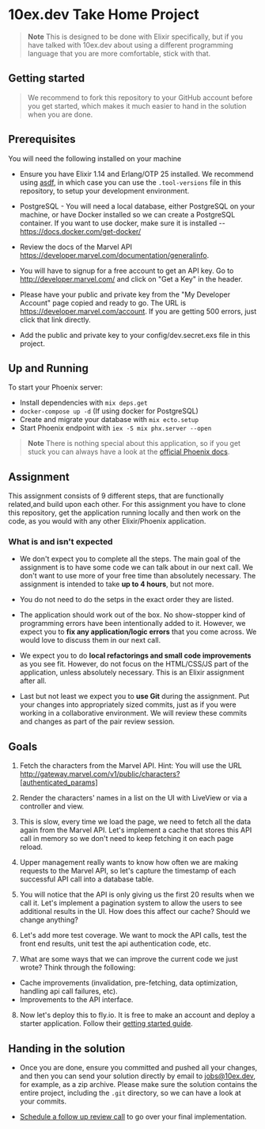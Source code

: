 # 10ex.dev Take Home Project

> **Note**
>This is designed to be done with Elixir specifically, but if you have talked with 10ex.dev about using a different programming language that you are more comfortable, stick with that.

## Getting started

> We recommend to fork this repository to your GitHub account before you get started, which makes it much easier to hand in the solution when you are done.

## Prerequisites

You will need the following installed on your machine

- Ensure you have Elixir 1.14 and Erlang/OTP 25 installed. We recommend using [asdf](https://asdf-vm.com/), in which case you can use the `.tool-versions` 
file in this repository, to setup your development environment.

- PostgreSQL - You will need a local database, either PostgreSQL on your machine, 
or have Docker installed so we can create a PostgreSQL container. If you want to 
use docker, make sure it is installed -- https://docs.docker.com/get-docker/

- Review the docs of the Marvel API https://developer.marvel.com/documentation/generalinfo.

- You will have to signup for a free account to get an API key. Go to http://developer.marvel.com/ 
and click on "Get a Key" in the header.

- Please have your public and private key from the "My Developer Account" page copied and ready 
to go. The URL is https://developer.marvel.com/account. If you are getting 500 errors, just click 
that link directly.

- Add the public and private key to your config/dev.secret.exs file in this project.

## Up and Running

To start your Phoenix server:

- Install dependencies with `mix deps.get`
- `docker-compose up -d` (If using docker for PostgreSQL)
- Create and migrate your database with `mix ecto.setup`
- Start Phoenix endpoint with `iex -S mix phx.server --open`


> **Note**
> There is nothing special about this application,
> so if you get stuck you can always have a look at the [official Phoenix docs](https://hexdocs.pm/phoenix/1.7.1/installation.html).

## Assignment

This assignment consists of 9 different steps, that are functionally related,and build upon each other.
For this assignment you have to clone this repository,
get the application running locally and then work on the code,
as you would with any other Elixir/Phoenix application.

### What is and isn't expected

- We don't expect you to complete all the steps.
The main goal of the assignment is to have some code we can talk about in our next call.
We don't want to use more of your free time than absolutely necessary.
The assignment is intended to take **up to 4 hours**, but not more.

- You do not need to do the setps in the exact order they are listed.

- The application should work out of the box.
No show-stopper kind of programming errors have been intentionally added to it.
However, we expect you to **fix any application/logic errors** that you come across.
We would love to discuss them in our next call.

- We expect you to do **local refactorings and small code improvements** as you see fit.
However, do not focus on the HTML/CSS/JS part of the application, unless absolutely necessary.
This is an Elixir assignment after all.

- Last but not least we expect you to **use Git** during the assignment.
Put your changes into appropriately sized commits,
just as if you were working in a collaborative environment. We will review these commits and 
changes as part of the pair review session. 


## Goals
  1. Fetch the characters from the Marvel API. Hint: You will use the URL
  http://gateway.marvel.com/v1/public/characters?[authenticated_params]

  2. Render the characters' names in a list on the UI with LiveView or via a controller and view.

  3. This is slow, every time we load the page, we need to fetch all the data again from the Marvel
  API. Let's implement a cache that stores this API call in memory so we don't need to keep
  fetching it on each page reload.

  4. Upper management really wants to know how often we are making requests to the Marvel API, so
  let's capture the timestamp of each successful API call into a database table.

  5. You will notice that the API is only giving us the first 20 results when we call it. Let's implement a
  pagination system to allow the users to see additional results in the UI. How does this affect our cache? Should we change anything?

  6. Let's add more test coverage. We want to mock the API calls, test the front end results, unit test
  the api authentication code, etc.

  7. What are some ways that we can improve the current code we just wrote? Think through the following:
  - Cache improvements (invalidation, pre-fetching, data optimization, handling api call failures, etc).
  - Improvements to the API interface.

8. Now let's deploy this to fly.io. It is free to make an account and deploy a starter application. Follow their [getting started guide](https://fly.io/docs/elixir/getting-started/existing/).


## Handing in the solution

- Once you are done, ensure you committed and pushed all your changes, and then you can send your solution directly by email to [jobs@10ex.dev](mailto:jobs@10ex.dev?subject=10ex.dev%20Elixir%20Assignment), for example, as a zip archive. Please make sure the solution contains the entire project, including the `.git` directory, so we can have a look at your commits.

- [Schedule a follow up review call](https://meetings.hubspot.com/garrett-tacoronte/technical-review-call) to go over your final implementation.
